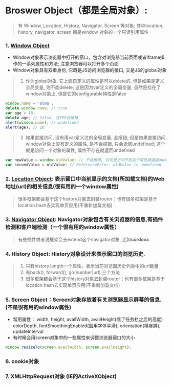 # Broswer Object（都是全局对象）: 
> 有 Window, Location, History, Navigator, Screen 等对象; 其中location, history, navigator, screen 都是window 对象的一个只读引用属性

### 1. [Window Object](https://github.com/dudulaopo833/JS-Projects/blob/master/BOM/BroswerObject_WindowObject.md) 
* Window对象表示浏览器中打开的窗口，包含对浏览器当前页面或者iframe操作的一系列属性和方法; 注意浏览器可以打开多个页面
* Window对象具有双重身份, 它既是JS访问浏览器的接口, 又是JS的global对象
> 1. 作为global对象, 它上面自定义的属性是可以delete的, 但是如果是定义全局变量, 则不能delete; 这是因为var定义的全局变量, 虽然是挂在了window对象上, 但是它的configurable特性是false
```js
window.name = 'alma';
delete window.name; // true
var age = 18;
delete age; // false, 在IE9会报错
alert(window.name); // undefined
alert(age); // 18
```
> 2. 如果直接访问, 没有用var定义过的全局变量, 会报错; 但是如果直接访问window对象上没有定义的属性, 是不会报错, 只会返回undefined; 这个就是访问一个对象的属性, 属性不存在就返回undefined
```js
var newValue = window.oldValue; // 不会报错, 仅仅是访问不到这个属性就返回undefined
var secondValue = oldValue; // ReferenceError: oldValue is undefined
```

### 2. [Location Object](https://github.com/dudulaopo833/JS-Projects/blob/master/BOM/BroswerObject_WindowObject_LocationObject.md): 表示窗口中当前显示的文档(所加载文档)的Web地址(url)的相关信息(**很有用的一个window属性**)
> 很多框架都会基于这个history对象去封装router；也有很多框架是基于location.hash去实现单页应用(不重新加载文档)

### 3. [Navigator Object](https://github.com/dudulaopo833/JS-Projects/blob/master/BOM/BrowserObject_WindowObject_Navigator.md): Navigator对象包含有关浏览器的信息,有插件检测和客户端检测（**一个很有用的window属性**）
> 有些插件或者说框架会去extend这个navigator对象, 比如**cordova**

### 4. History Object: History对象设计来表示窗口的浏览历史.
> 1. 只有history.length一个属性，表示当前浏览器历史列表中的url数量
> 2. 有back(), forward(), go(number|url) 三个方法
> 3. 很多框架都会基于这个history对象去封装router；也有很多框架是基于location.hash去实现单页应用(不重新加载文档)

### 5. Screen Object：Screen对象存放着有关浏览器显示屏幕的信息.(不是很有用的window属性)
* 常用属性： 
width, height, availWidth, availHeight(除了任务栏之后的高度)
colorDepth, fontSmoothingEnabled(启用字体平滑), orientation(横竖屏), updateInterval
* 有时候会用screen对象中的一些属性来调整浏览器窗口的大小
```js
window.resizeTo(screen.availWidth, screen.availHeight);
```

### 6. cookie对象

### 7. XMLHttpRequest对象 (IE的ActiveXObject)
